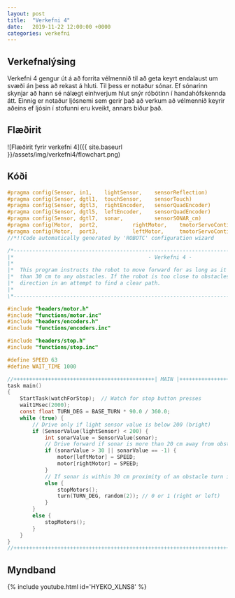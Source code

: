 ```yaml
---
layout: post
title:  "Verkefni 4"
date:   2019-11-22 12:00:00 +0000
categories: verkefni
---
```

## Verkefnalýsing

Verkefni 4 gengur út á að forrita vélmennið til að geta keyrt endalaust um svæði án þess að rekast á hluti. Til þess er notaður sónar. Ef sónarinn skynjar að hann sé nálægt einhverjum hlut snýr róbótinn í handahófskennda átt. Einnig er notaður ljósnemi sem gerir það að verkum að vélmennið keyrir aðeins ef ljósin í stofunni eru kveikt, annars bíður það.

## Flæðirit

![Flæðirit fyrir verkefni 4]({{ site.baseurl }}/assets/img/verkefni4/flowchart.png)

## Kóði

```c
#pragma config(Sensor, in1,    lightSensor,    sensorReflection)
#pragma config(Sensor, dgtl1,  touchSensor,    sensorTouch)
#pragma config(Sensor, dgtl3,  rightEncoder,   sensorQuadEncoder)
#pragma config(Sensor, dgtl5,  leftEncoder,    sensorQuadEncoder)
#pragma config(Sensor, dgtl7,  sonar,          sensorSONAR_cm)
#pragma config(Motor,  port2,           rightMotor,    tmotorServoContinuousRotation, openLoop)
#pragma config(Motor,  port3,           leftMotor,     tmotorServoContinuousRotation, openLoop, reversed)
//*!!Code automatically generated by 'ROBOTC' configuration wizard               !!*//

/*----------------------------------------------------------------------------------------------------*\
|*                                           - Verkefni 4 -                                           *|
|*                                                                                                    *|
|*  This program instructs the robot to move forward for as long as it can while not getting closer   *|
|*  than 30 cm to any obstacles. If the robot is too close to obstacles, it will turn in a random     *|
|*  direction in an attempt to find a clear path.                                                     *|
|*                                                                                                    *|
\*-----------------------------------------------------------------------------------------------4246-*/

#include "headers/motor.h"
#include "functions/motor.inc"
#include "headers/encoders.h"
#include "functions/encoders.inc"

#include "headers/stop.h"
#include "functions/stop.inc"

#define SPEED 63
#define WAIT_TIME 1000

//+++++++++++++++++++++++++++++++++++++++++++++| MAIN |+++++++++++++++++++++++++++++++++++++++++++++++
task main()
{
    StartTask(watchForStop);  // Watch for stop button presses
    wait1Msec(2000);
    const float TURN_DEG = BASE_TURN * 90.0 / 360.0;
    while (true) {
        // Drive only if light sensor value is below 200 (bright)
        if (SensorValue(lightSensor) < 200) {
            int sonarValue = SensorValue(sonar);
            // Drive forward if sonar is more than 20 cm away from obstacles
            if (sonarValue > 30 || sonarValue == -1) {
                motor[leftMotor] = SPEED;
                motor[rightMotor] = SPEED;
            }
            // If sonar is within 30 cm proximity of an obstacle turn in a random direction
            else {
                stopMotors();
                turn(TURN_DEG, random(2)); // 0 or 1 (right or left)
            }
        }
        else {
            stopMotors();
        }
    }
}
//++++++++++++++++++++++++++++++++++++++++++++++++++++++++++++++++++++++++++++++++++++++++++++++++++++
```

## Myndband

{% include youtube.html id='HYEKO_XLNS8' %}
